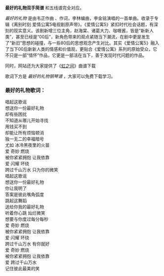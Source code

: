 

**最好的礼物双手简谱** 和五线谱完全对应。

_最好的礼物_ 是由韦正作曲 、作词，李林编曲，李金铭演唱的一首单曲。收录于专辑《离别时刻
爱情公寓5电视剧原声带》。《爱情公寓5》紧扣时代社会话题，有深刻的现实意义。该剧新增三位主角，赵海棠、诸葛大力、咖喱酱，皆是“新新人类”，甚至已经是“00后”，新角色带来的观点紧随当下潮流，在剧中更是发生了“新旧”思想的碰撞，与一些80后的思想观念产生对比。其实《爱情公寓5》融入了当下00后新新人类的情感和价值观，更贴合《爱情公寓》系列的原始受众，它不只是一部“情怀”作品，它更是一部活在当下，善于发现时代问题的作品。

同时，网站还为大家提供了《[虹之间](Music-3199-虹之间--爱情公寓4-插曲.html "虹之间")》曲谱下载

歌词下方是 _最好的礼物钢琴谱_ ，大家可以免费下载学习。

### 最好的礼物歌词：

唱起这歌谣  
想送你一份最好礼物  
却有些困扰  
不知道从哪儿开始寻找  
用钱买不到  
却能让所有烦恼顿消  
独一无二的幸福暗号  
尤如 冰冷黑夜里的火苗  
爱 奇妙 燃烧  
被你紧紧拥抱 让我依靠  
爱 闪耀 环绕  
跨过千山万水 只为你的微笑  
唱起这歌谣  
想送你一份最好礼物  
你让我明了  
答案是彼此嘴角弧度  
跳起这舞蹈  
送给你我的最好礼物  
听着你心跳 灿烂微笑  
想要与你度过每分每秒  
爱 奇妙 燃烧  
被你紧紧拥抱 让我依靠  
爱 闪耀 环绕  
跨过千山万水 有你就好  
爱 奇妙 燃烧  
被你紧紧拥抱 让我依靠  
爱 跨过千山万水  
记住彼此最美的笑  

